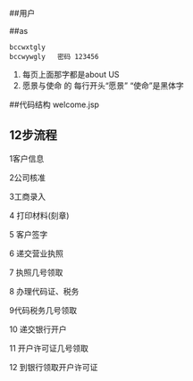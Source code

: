 
##用户

##as

	bccwxtgly
	bccwywgly	密码 123456
1. 每页上面那字都是about US
2. 愿景与使命 的 每行开头“愿景” “使命”是黑体字


##代码结构
 welcome.jsp
 
## 12步流程
 1客户信息
 
 2公司核准 
 
 3工商录入 
 
 4 打印材料(刻章) 
 
 5 客户签字 
 
 6 递交营业执照 
 
 7 执照几号领取 
 
 8 办理代码证、税务 
 
 9代码税务几号领取
 
 10 递交银行开户 
 
 11 开户许可证几号领取
 
 12 到银行领取开户许可证
 










